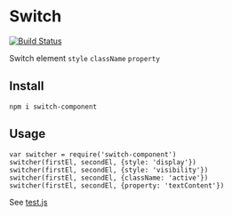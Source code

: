 # Switch

[![Build Status](https://secure.travis-ci.org/chemzqm/switch.png)](http://travis-ci.org/chemzqm/switch)

Switch element `style` `className` `property`

## Install

    npm i switch-component

## Usage

```
var switcher = require('switch-component')
switcher(firstEl, secondEl, {style: 'display'})
switcher(firstEl, secondEl, {style: 'visibility'})
switcher(firstEl, secondEl, {className: 'active'})
switcher(firstEl, secondEl, {property: 'textContent'})
```

See [test.js](https://github.com/chemzqm/switch/blob/master/test/test.js)
